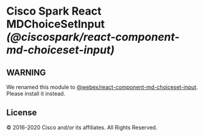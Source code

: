 # Cisco Spark React MDChoiceSetInput _(@ciscospark/react-component-md-choiceset-input)_

## WARNING

We renamed this module to [@webex/react-component-md-choiceset-input](https://www.npmjs.com/package/@webex/react-component-md-choiceset-input). Please install it instead.

## License

© 2016-2020 Cisco and/or its affiliates. All Rights Reserved.
